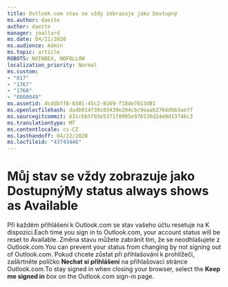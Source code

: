 ```yaml
---
title: Outlook.com stav se vždy zobrazuje jako Dostupný
ms.author: daeite
author: daeite
manager: joallard
ms.date: 04/21/2020
ms.audience: Admin
ms.topic: article
ROBOTS: NOINDEX, NOFOLLOW
localization_priority: Normal
ms.custom:
- "817"
- "1767"
- "1768"
- "8000049"
ms.assetid: dcddbff8-6501-45c2-8169-f18de7613d81
ms.openlocfilehash: da4b014f39c03439e204cbc9eaab2764d663ae7f
ms.sourcegitcommit: 631cbb5f03e5371f0995e976536d24e9d13746c3
ms.translationtype: MT
ms.contentlocale: cs-CZ
ms.lasthandoff: 04/22/2020
ms.locfileid: "43743446"
---
```

# <a name="my-status-always-shows-as-available"></a><span data-ttu-id="a720c-102">Můj stav se vždy zobrazuje jako Dostupný</span><span class="sxs-lookup"><span data-stu-id="a720c-102">My status always shows as Available</span></span>

<span data-ttu-id="a720c-103">Při každém přihlášení k Outlook.com se stav vašeho účtu resetuje na K dispozici.</span><span class="sxs-lookup"><span data-stu-id="a720c-103">Each time you sign in to Outlook.com, your account status will be reset to Available.</span></span> <span data-ttu-id="a720c-104">Změna stavu můžete zabránit tím, že se neodhlašujete z Outlook.com.</span><span class="sxs-lookup"><span data-stu-id="a720c-104">You can prevent your status from changing by not signing out of Outlook.com.</span></span> <span data-ttu-id="a720c-105">Pokud chcete zůstat při přihlašování k prohlížeči, zaškrtněte políčko **Nechat si přihlášení** na přihlašovací stránce Outlook.com.</span><span class="sxs-lookup"><span data-stu-id="a720c-105">To stay signed in when closing your browser, select the **Keep me signed in** box on the Outlook.com sign-in page.</span></span>
